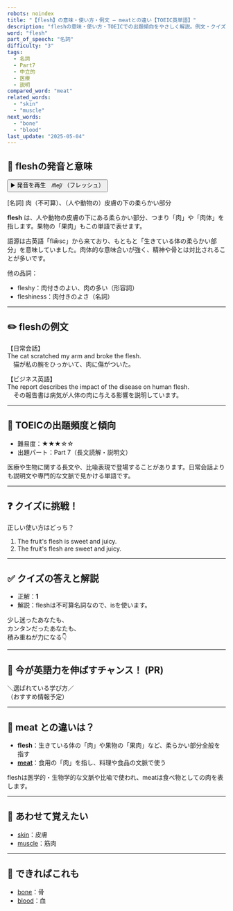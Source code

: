 ```yaml
---
robots: noindex
title: "【flesh】の意味・使い方・例文 ― meatとの違い【TOEIC英単語】"
description: "fleshの意味・使い方・TOEICでの出題傾向をやさしく解説。例文・クイズ付きでmeatとの違いもわかりやすく学べます。"
word: "flesh"
part_of_speech: "名詞"
difficulty: "3"
tags:
  - 名詞
  - Part7
  - 中立的
  - 医療
  - 説明
compared_word: "meat"
related_words:
  - "skin"
  - "muscle"
next_words:
  - "bone"
  - "blood"
last_update: "2025-05-04"
---
```


## 🔰 fleshの発音と意味

<button class="play-audio" onclick="playTTS('flesh')">
  <span class="play-audio-main">
    ▶️ 発音を再生　/fleʃ/
  </span>
  <span class="play-audio-sub">
    （フレッシュ）
  </span>
</button>

[名詞] 肉（不可算）、（人や動物の）皮膚の下の柔らかい部分

**flesh** は、人や動物の皮膚の下にある柔らかい部分、つまり「肉」や「肉体」を指します。果物の「果肉」もこの単語で表せます。

語源は古英語「flǣsc」から来ており、もともと「生きている体の柔らかい部分」を意味していました。肉体的な意味合いが強く、精神や骨とは対比されることが多いです。

他の品詞：  
- fleshy：肉付きのよい、肉の多い（形容詞）
- fleshiness：肉付きのよさ（名詞）

---

## ✏️ fleshの例文

【日常会話】  
The cat scratched my arm and broke the flesh.  
　猫が私の腕をひっかいて、肉に傷がついた。

【ビジネス英語】  
The report describes the impact of the disease on human flesh.  
　その報告書は病気が人体の肉に与える影響を説明しています。

---

## 🎯 TOEICの出題頻度と傾向

- 難易度：★★★☆☆
- 出題パート：Part 7（長文読解・説明文）

医療や生物に関する長文や、比喩表現で登場することがあります。日常会話よりも説明文や専門的な文脈で見かける単語です。

---

## ❓ クイズに挑戦！

正しい使い方はどっち？

1. The fruit's flesh is sweet and juicy.  
2. The fruit's flesh are sweet and juicy.

---

## ✅ クイズの答えと解説

- 正解：**1**
- 解説：fleshは不可算名詞なので、isを使います。

少し迷ったあなたも、  
カンタンだったあなたも、  
積み重ねが力になる👇️

---

## 🚀 今が英語力を伸ばすチャンス！ (PR)

<div class="info-center">
＼選ばれている学び方／<br>  
（おすすめ情報予定）
</div>

---

## 🤔  meat との違いは？

- **flesh**：生きている体の「肉」や果物の「果肉」など、柔らかい部分全般を指す
- **[meat](/word/meat)**：食用の「肉」を指し、料理や食品の文脈で使う

fleshは医学的・生物学的な文脈や比喩で使われ、meatは食べ物としての肉を表します。

---

## 🧩 あわせて覚えたい

- [skin](/word/skin)：皮膚
- [muscle](/word/muscle)：筋肉

---

## 📖 できればこれも

- [bone](/word/bone)：骨
- [blood](/word/blood)：血

<!-- cvid: aid47_bid31 -->
